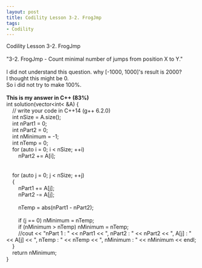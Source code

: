 ```yaml
---
layout: post
title: Codility Lesson 3-2. FrogJmp
tags:
- Codility
---
```

 Codility Lesson 3-2. FrogJmp
<br/><br/>
"3-2. FrogJmp - Count minimal number of jumps from position X to Y."
<br/><br/>
I did not understand this question. why [-1000, 1000]'s result is 2000?
<br/>I thought this might be 0.
<br/>So i did not try to make 100%.
<br/> 
<br/>**This is my answer in C++ (83%)**
<br/>int solution(vector&lt;int&lt; &A) {
<br/>&nbsp; &nbsp;     // write your code in C++14 (g++ 6.2.0)
<br/>&nbsp; &nbsp;     int nSize = A.size();
<br/>&nbsp; &nbsp;     int nPart1 = 0;
<br/>&nbsp; &nbsp;     int nPart2 = 0;
<br/>&nbsp; &nbsp;     int nMinimum = -1;
<br/>&nbsp; &nbsp;     int nTemp = 0;
<br/>&nbsp; &nbsp;     for (auto i = 0; i < nSize; ++i)
<br/>&nbsp; &nbsp; &nbsp; &nbsp;         nPart2 += A[i];
<br/>&nbsp; &nbsp;         
<br/>&nbsp; &nbsp;     for (auto j = 0; j < nSize; ++j)
<br/>&nbsp; &nbsp;     {
<br/>&nbsp; &nbsp; &nbsp; &nbsp;         nPart1 += A[j];
<br/>&nbsp; &nbsp; &nbsp; &nbsp;         nPart2 -= A[j];        
<br/>&nbsp; &nbsp; &nbsp; &nbsp;         nTemp = abs(nPart1 - nPart2);  
<br/>&nbsp; &nbsp; &nbsp; &nbsp;         if (j == 0) nMinimum = nTemp;
<br/>&nbsp; &nbsp; &nbsp; &nbsp;         if (nMinimum > nTemp)    nMinimum = nTemp;
<br/>&nbsp; &nbsp; &nbsp; &nbsp;         //cout << "nPart 1 : " << nPart1 << ", nPart2 : " << nPart2 << ", A[j] : " << A[j] << ", nTemp : " << nTemp << ", nMinimum : " << nMinimum << endl;
<br/>&nbsp; &nbsp;     }
<br/>&nbsp; &nbsp;     return nMinimum;
<br/>}